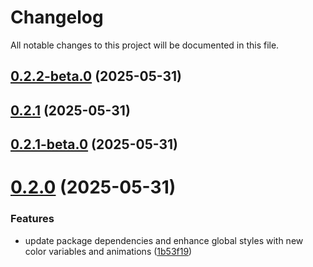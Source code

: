 # Changelog

All notable changes to this project will be documented in this file.

## [0.2.2-beta.0](https://github.com/MinhOmega/test/compare/v0.2.1...v0.2.2-beta.0) (2025-05-31)

## [0.2.1](https://github.com/MinhOmega/test/compare/v0.2.1-beta.0...v0.2.1) (2025-05-31)



## [0.2.1-beta.0](https://github.com/MinhOmega/test/compare/v0.2.0...v0.2.1-beta.0) (2025-05-31)



# [0.2.0](https://github.com/MinhOmega/test/compare/1b53f193b5cf78a6381500ffcc3d44ea1e8ce2d7...v0.2.0) (2025-05-31)


### Features

* update package dependencies and enhance global styles with new color variables and animations ([1b53f19](https://github.com/MinhOmega/test/commit/1b53f193b5cf78a6381500ffcc3d44ea1e8ce2d7))
